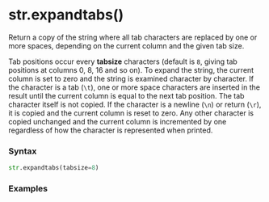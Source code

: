 # str.expandtabs()

Return a copy of the string where all tab characters are replaced by one or more spaces, depending on the current column and the given tab size.

Tab positions occur every **tabsize** characters (default is `8`, giving tab positions at columns 0, 8, 16 and so on). To expand the string, the current column is set to zero and the string is examined character by character. If the character is a tab (`\t`), one or more space characters are inserted in the result until the current column is equal to the next tab position. The tab character itself is not copied. If the character is a newline (`\n`) or return (`\r`), it is copied and the current column is reset to zero. Any other character is copied unchanged and the current column is incremented by one regardless of how the character is represented when printed.

### Syntax

```python
str.expandtabs(tabsize=8)
```

### Examples

```python

```
